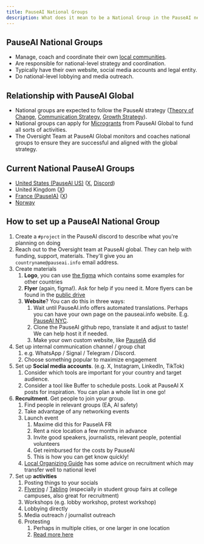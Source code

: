 ```yaml
---
title: PauseAI National Groups
description: What does it mean to be a National Group in the PauseAI network?
---
```


## PauseAI National Groups

- Manage, coach and coordinate their own [local communities](/communities).
- Are responsible for national-level strategy and coordination.
- Typically have their own website, social media accounts and legal entity.
- Do national-level lobbying and media outreach.

## Relationship with PauseAI Global

- National groups are expected to follow the PauseAI strategy ([Theory of Change](/theory-of-change), [Communication Strategy](/communication-strategy), [Growth Strategy](/growth-strategy)).
- National groups can apply for [Microgrants](/microgrants) from PauseAI Global to fund all sorts of activities.
- The Oversight Team at PauseAI Global monitors and coaches national groups to ensure they are successful and aligned with the global strategy.

## Current National PauseAI Groups

- [United States (PauseAI US)](https://pauseai-us.org/) ([X](https://x.com/PauseAIus), [Discord](https://discord.gg/TmpmYejE3e))
- United Kingdom ([X](https://x.com/PauseAI_UK))
- [France (PauseIA)](https://pauseia.fr/) ([X](https://x.com/pause_ia))
- [Norway](https://pauseai.no/)

## How to set up a PauseAI National Group

1.  Create a `#project` in the PauseAI discord to describe what you're planning on doing
2.  Reach out to the Oversight team at PauseAI global. They can help with funding, support, materials. They'll give you an `countryname@pauseai.info` email address.
3.  Create materials
    1.  **Logo**, you can use [the figma](https://www.figma.com/design/iQ4PHQTi1vAVmT9Lckazqt/PauseAI-designs---editable) which contains some examples for other countries
    1.  **Flyer** (again, figma!). Ask for help if you need it. More flyers can be found in the [public drive](https://drive.google.com/drive/u/1/folders/1bQ_MZ8giK-Mee4ABkO0BgcFInaXruNpa)
    1.  **Website**? You can do this in three ways:
        1.  Wait until PauseAI.info offers automated translations. Perhaps you can have your own page on the pauseai.info website. E.g. [PauseAI NYC](/nyc-action).
        2.  Clone the PauseAI github repo, translate it and adjust to taste! We can help host it if needed.
        3.  Make your own custom website, like [PauseIA](https://pauseia.fr/) did
4.  Set up internal communication channel / group chat
    1.  e.g. WhatsApp / Signal / Telegram / Discord.
    2.  Choose something popular to maximize engagement
5.  Set up **Social media accounts**. (e.g. X, Instagram, LinkedIn, TikTok)
    1.  Consider which tools are important for your country and target audience.
    2.  Consider a tool like Buffer to schedule posts. Look at PauseAI X posts for inspiration. You can plan a whole list in one go!
6.  **Recruitment**. Get people to join your group.
    1.  Find people in relevant groups (EA, AI safety)
    2.  Take advantage of any networking events
    3.  Launch event
        1.  Maxime did this for PauseIA FR
        2.  Rent a nice location a few months in advance
        3.  Invite good speakers, journalists, relevant people, potential volunteers
        4.  Get reimbursed for the costs by PauseAI
        5.  This is how you can get know quickly!
    4.  [Local Organizing Guide](/local-organizing) has some advice on recruitment which may transfer well to national level
7.  Set up **activities**
    1.  Posting things to your socials
    2.  [Flyering](/flyering) / [Tabling](/tabling) (especially in student group fairs at college campuses, also great for recruitment)
    3.  Workshops (e.g. lobby workshop, protest workshop)
    4.  Lobbying directly
    5.  Media outreach / journalist outreach
    6.  Protesting
        1.  Perhaps in multiple cities, or one larger in one location
        2.  [Read more here](/organizing-a-protest)
